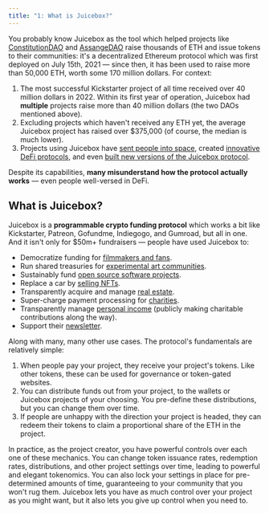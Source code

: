 ```yaml
---
title: "1: What is Juicebox?"
---
```


You probably know Juicebox as the tool which helped projects like [ConstitutionDAO](https://juicebox.money/p/constitutiondao) and [AssangeDAO](https://juicebox.money/p/assangedao) raise thousands of ETH and issue tokens to their communities: it's a decentralized Ethereum protocol which was first deployed on July 15th, 2021 — since then, it has been used to raise more than 50,000 ETH, worth some 170 million dollars. For context:

1. The most successful Kickstarter project of all time received over 40 million dollars in 2022. Within its first year of operation, Juicebox had **multiple** projects raise more than 40 million dollars (the two DAOs mentioned above).
2. Excluding projects which haven't received any ETH yet, the average Juicebox project has raised over $375,000 (of course, the median is much lower).
3. Projects using Juicebox have [sent people into space](https://juicebox.money/p/moondao), created [innovative DeFi protocols](https://juicebox.money/p/slice), and even [built new versions of the Juicebox protocol](https://juicebox.money/p/juicebox).

Despite its capabilities, **many misunderstand how the protocol actually works** — even people well-versed in DeFi.

## What is Juicebox?

Juicebox is a **programmable crypto funding protocol** which works a bit like Kickstarter, Patreon, Gofundme, Indiegogo, and Gumroad, but all in one. And it isn't only for $50m+ fundraisers — people have used Juicebox to:

- Democratize funding for [filmmakers and fans](https://juicebox.money/@studiodao).
- Run shared treasuries for [experimental art communities](https://juicebox.money/p/tiles).
- Sustainably fund [open source software projects](https://juicebox.money/p/slice).
- Replace a car by [selling NFTs](https://juicebox.money/@carpooltogether).
- Transparently acquire and manage [real estate](https://juicebox.money/@kgroupdao).
- Super-charge payment processing for [charities](https://juicebox.money/p/peace).
- Transparently manage [personal income](https://juicebox.money/p/johnnydao) (publicly making charitable contributions along the way).
- Support their [newsletter](https://juicebox.money/@blecreport).

Along with many, many other use cases. The protocol's fundamentals are relatively simple:

1. When people pay your project, they receive your project's tokens. Like other tokens, these can be used for governance or token-gated websites.
2. You can distribute funds out from your project, to the wallets or Juicebox projects of your choosing. You pre-define these distributions, but you can change them over time.
3. If people are unhappy with the direction your project is headed, they can redeem their tokens to claim a proportional share of the ETH in the project.

In practice, as the project creator, you have powerful controls over each one of these mechanics. You can change token issuance rates, redemption rates, distributions, and other project settings over time, leading to powerful and elegant tokenomics. You can also lock your settings in place for pre-determined amounts of time, guaranteeing to your community that you won't rug them. Juicebox lets you have as much control over your project as you might want, but it also lets you give up control when you need to.

